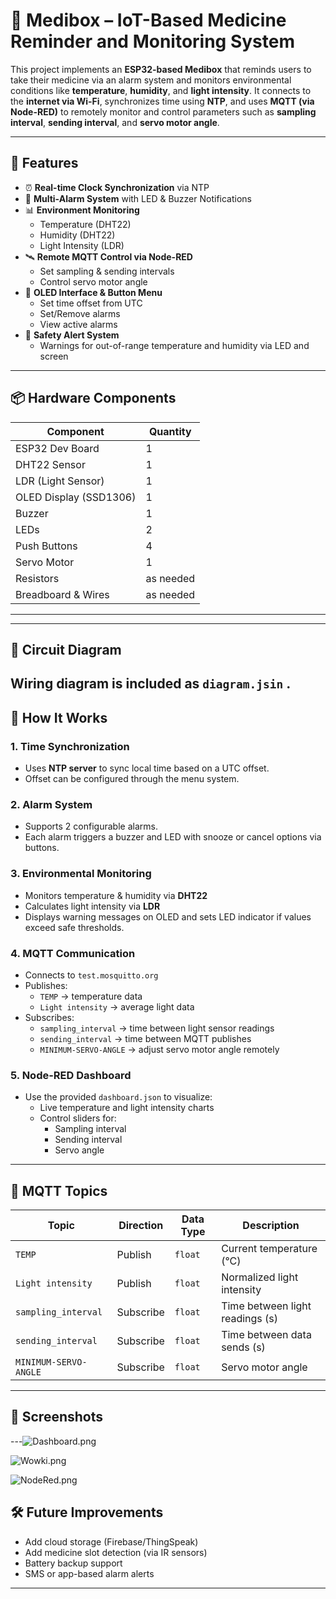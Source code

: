 # 💊 Medibox – IoT-Based Medicine Reminder and Monitoring System

This project implements an **ESP32-based Medibox** that reminds users to take their medicine via an alarm system and monitors environmental conditions like **temperature**, **humidity**, and **light intensity**. It connects to the **internet via Wi-Fi**, synchronizes time using **NTP**, and uses **MQTT (via Node-RED)** to remotely monitor and control parameters such as **sampling interval**, **sending interval**, and **servo motor angle**.

---

## 🚀 Features

- ⏰ **Real-time Clock Synchronization** via NTP
- 🔔 **Multi-Alarm System** with LED & Buzzer Notifications
- 📊 **Environment Monitoring**
  - Temperature (DHT22)
  - Humidity (DHT22)
  - Light Intensity (LDR)
- 🛰️ **Remote MQTT Control via Node-RED**
  - Set sampling & sending intervals
  - Control servo motor angle
- 🧠 **OLED Interface & Button Menu**
  - Set time offset from UTC
  - Set/Remove alarms
  - View active alarms
- 🧪 **Safety Alert System**
  - Warnings for out-of-range temperature and humidity via LED and screen

---

## 📦 Hardware Components

| Component        | Quantity |
|------------------|----------|
| ESP32 Dev Board   | 1        |
| DHT22 Sensor      | 1        |
| LDR (Light Sensor)| 1        |
| OLED Display (SSD1306) | 1  |
| Buzzer            | 1        |
| LEDs              | 2        |
| Push Buttons      | 4        |
| Servo Motor       | 1        |
| Resistors         | as needed|
| Breadboard & Wires| as needed|

---
---

## 🔌 Circuit Diagram

Wiring diagram is included as `diagram.jsin` .
---

## 🧠 How It Works

### 1. Time Synchronization
- Uses **NTP server** to sync local time based on a UTC offset.
- Offset can be configured through the menu system.


### 2. Alarm System
- Supports 2 configurable alarms.
- Each alarm triggers a buzzer and LED with snooze or cancel options via buttons.

### 3. Environmental Monitoring
- Monitors temperature & humidity via **DHT22**
- Calculates light intensity via **LDR**
- Displays warning messages on OLED and sets LED indicator if values exceed safe thresholds.

### 4. MQTT Communication
- Connects to `test.mosquitto.org`
- Publishes:
  - `TEMP` → temperature data
  - `Light intensity` → average light data
- Subscribes:
  - `sampling_interval` → time between light sensor readings
  - `sending_interval` → time between MQTT publishes
  - `MINIMUM-SERVO-ANGLE` → adjust servo motor angle remotely

### 5. Node-RED Dashboard
- Use the provided `dashboard.json` to visualize:
  - Live temperature and light intensity charts
  - Control sliders for:
    - Sampling interval
    - Sending interval
    - Servo angle

---

## 📲 MQTT Topics

| Topic               | Direction | Data Type | Description                     |
|---------------------|-----------|-----------|---------------------------------|
| `TEMP`              | Publish   | `float`   | Current temperature (°C)       |
| `Light intensity`   | Publish   | `float`   | Normalized light intensity     |
| `sampling_interval` | Subscribe | `float`   | Time between light readings (s)|
| `sending_interval`  | Subscribe | `float`   | Time between data sends (s)    |
| `MINIMUM-SERVO-ANGLE`| Subscribe| `float`   | Servo motor angle              |

---


## 🧪 Screenshots


---![Dashboard.png]("C:\Users\Mathusan\Medi_Box-Smart-IoT-Medication-Monitoring\Images\Dashboard.png")

![Wowki.png]("C:\Users\Mathusan\Medi_Box-Smart-IoT-Medication-Monitoring\Images\Wowki.png")

![NodeRed.png]("C:\Users\Mathusan\Medi_Box-Smart-IoT-Medication-Monitoring\Images\NodeRed.png")

## 🛠️ Future Improvements

- Add cloud storage (Firebase/ThingSpeak)
- Add medicine slot detection (via IR sensors)
- Battery backup support
- SMS or app-based alarm alerts

---
